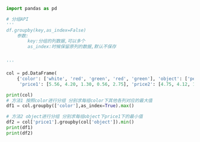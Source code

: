 
<BlogInfo id="182" title="12.分组与聚合" author="白日梦想猿" pv=0 read_times=0 pre_cost_time=0分28秒 category="pandas学习" tag_list="['pandas学习']" create_time="2021.08.24 17:21:28" update_time="2021.08.24 17:35:38" />

```python
import pandas as pd

# 分组API
'''
df.groupby(key,as_index=False)
    参数:
        key:分组的列数据,可以多个
        as_index:时候保留原列的数据,默认不保存


'''

col = pd.DataFrame(
    {'color': ['white', 'red', 'green', 'red', 'green'], 'object': ['pen', 'pencil', 'pencil', 'ashtray', 'pen'],
     'price1': [5.56, 4.20, 1.30, 0.56, 2.75], 'price2': [4.75, 4.12, 1.60, 0.75, 3.15]})

print(col)
# 方法1 按照color进行分组 分别求每组color下其他各列对应的最大值
df1 = col.groupby(['color'],as_index=True).max()

# 方法2 object进行分组 分别求每组object下price1下的最小值
df2 = col['price1'].groupby(col['object']).min()
print(df1)
print(df2)

```
